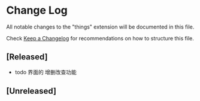 # Change Log

All notable changes to the "things" extension will be documented in this file.

Check [Keep a Changelog](http://keepachangelog.com/) for recommendations on how to structure this file.

## [Released]
- todo 界面的 增删改查功能



## [Unreleased]

